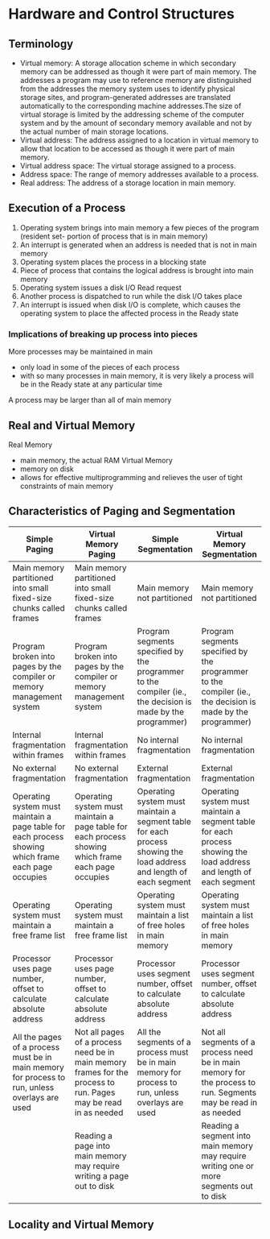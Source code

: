 # Hardware and Control Structures

## Terminology

- Virtual memory: A storage allocation scheme in which secondary memory can be addressed as though it were part of main memory. The addresses a program may use to reference memory are distinguished from the addresses the memory system uses to identify physical storage sites, and program-generated addresses are translated automatically to the corresponding machine addresses.The size of virtual storage is limited by the addressing scheme of the computer system and by the amount of secondary memory available and not by the actual number of main storage locations.
- Virtual address: The address assigned to a location in virtual memory to allow that location to be accessed as though it were part of main memory.
- Virtual address space: The virtual storage assigned to a process.
- Address space: The range of memory addresses available to a process.
- Real address: The address of a storage location in main memory.

## Execution of a Process

1. Operating system brings into main memory a few pieces of the program (resident set- portion of process that is in main memory)
2. An interrupt is generated when an address is needed that is not in main memory
3. Operating system places the process in a blocking state
4. Piece of process that contains the logical address is brought into main memory
5. Operating system issues a disk I/O Read request
6. Another process is dispatched to run while the disk I/O takes place
7. An interrupt is issued when disk I/O is complete, which causes the operating system to place the affected process in the Ready state

### Implications of breaking up process into pieces

More processes may be maintained in main
- only load in some of the pieces of each process
- with so many processes in main memory, it is very likely a process will be in the Ready state at any particular time

A process may be larger than all of main memory

## Real and Virtual Memory

Real Memory
- main memory, the actual RAM
Virtual Memory
- memory on disk
- allows for effective multiprogramming and relieves the user of tight constraints of main memory


## Characteristics of Paging and Segmentation

Simple Paging | Virtual Memory Paging | Simple Segmentation | Virtual Memory Segmentation
--- | --- | --- | ---
Main memory partitioned into small fixed-size chunks called frames | Main memory partitioned into small fixed-size chunks called frames | Main memory not partitioned | Main memory not partitioned
Program broken into pages by the compiler or memory management system | Program broken into pages by the compiler or memory management system | Program segments specified by the programmer to the compiler (ie., the decision is made by the programmer) | Program segments specified by the programmer to the compiler (ie., the decision is made by the programmer)
Internal fragmentation within frames | Internal fragmentation within frames | No internal fragmentation | No internal fragmentation
No external fragmentation | No external fragmentation | External fragmentation | External fragmentation
Operating system must maintain a page table for each process showing which frame each page occupies | Operating system must maintain a page table for each process showing which frame each page occupies | Operating system must maintain a segment table for each process showing the load address and length of each segment | Operating system must maintain a segment table for each process showing the load address and length of each segment
Operating system must maintain a free frame list | Operating system must maintain a free frame list | Operating system must maintain a list of free holes in main memory | Operating system must maintain a list of free holes in main memory
Processor uses page number, offset to calculate absolute address | Processor uses page number, offset to calculate absolute address | Processor uses segment number, offset to calculate absolute address | Processor uses segment number, offset to calculate absolute address
All the pages of a process must be in main memory for process to run, unless overlays are used | Not all pages of a process need be in main memory frames for the process to run. Pages may be read in as needed | All the segments of a process must be in main memory for process to run, unless overlays are used | Not all segments of a process need be in main memory for the process to run. Segments may be read in as needed
| |Reading a page into main memory may require writing a page out to disk | | Reading a segment into main memory may require writing one or more segments out to disk 


## Locality and Virtual Memory